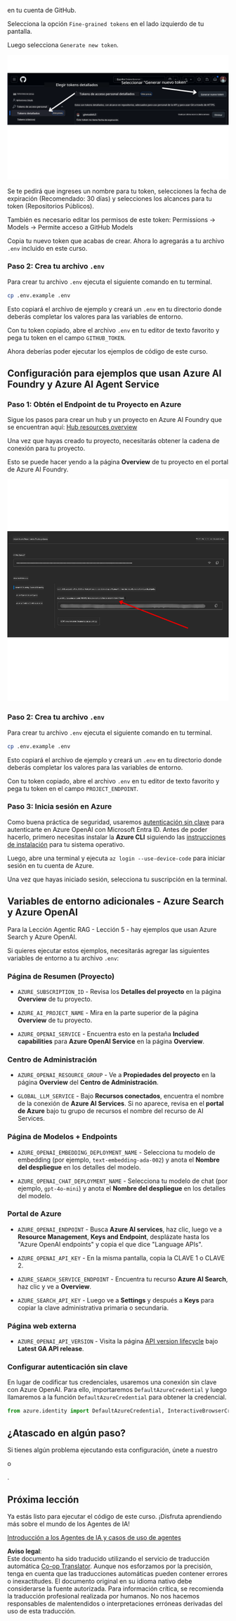 <!--
CO_OP_TRANSLATOR_METADATA:
{
  "original_hash": "76945069b52a49cd0432ae3e0b0ba22e",
  "translation_date": "2025-07-12T07:42:16+00:00",
  "source_file": "00-course-setup/README.md",
  "language_code": "es"
}
-->
en tu cuenta de GitHub.

Selecciona la opción `Fine-grained tokens` en el lado izquierdo de tu pantalla.

Luego selecciona `Generate new token`.

![Generate Token](../../../translated_images/generate-token.9748d7585dd004cb4119b5aac724baff49c3a85791701b5e8ba3274b037c5b66.es.png)

Se te pedirá que ingreses un nombre para tu token, selecciones la fecha de expiración (Recomendado: 30 días) y selecciones los alcances para tu token (Repositorios Públicos).

También es necesario editar los permisos de este token: Permissions -> Models -> Permite acceso a GitHub Models

Copia tu nuevo token que acabas de crear. Ahora lo agregarás a tu archivo `.env` incluido en este curso.

### Paso 2: Crea tu archivo `.env`

Para crear tu archivo `.env` ejecuta el siguiente comando en tu terminal.

```bash
cp .env.example .env
```

Esto copiará el archivo de ejemplo y creará un `.env` en tu directorio donde deberás completar los valores para las variables de entorno.

Con tu token copiado, abre el archivo `.env` en tu editor de texto favorito y pega tu token en el campo `GITHUB_TOKEN`.

Ahora deberías poder ejecutar los ejemplos de código de este curso.

## Configuración para ejemplos que usan Azure AI Foundry y Azure AI Agent Service

### Paso 1: Obtén el Endpoint de tu Proyecto en Azure

Sigue los pasos para crear un hub y un proyecto en Azure AI Foundry que se encuentran aquí: [Hub resources overview](https://learn.microsoft.com/en-us/azure/ai-foundry/concepts/ai-resources)

Una vez que hayas creado tu proyecto, necesitarás obtener la cadena de conexión para tu proyecto.

Esto se puede hacer yendo a la página **Overview** de tu proyecto en el portal de Azure AI Foundry.

![Project Connection String](../../../translated_images/project-endpoint.8cf04c9975bbfbf18f6447a599550edb052e52264fb7124d04a12e6175e330a5.es.png)

### Paso 2: Crea tu archivo `.env`

Para crear tu archivo `.env` ejecuta el siguiente comando en tu terminal.

```bash
cp .env.example .env
```

Esto copiará el archivo de ejemplo y creará un `.env` en tu directorio donde deberás completar los valores para las variables de entorno.

Con tu token copiado, abre el archivo `.env` en tu editor de texto favorito y pega tu token en el campo `PROJECT_ENDPOINT`.

### Paso 3: Inicia sesión en Azure

Como buena práctica de seguridad, usaremos [autenticación sin clave](https://learn.microsoft.com/azure/developer/ai/keyless-connections?tabs=csharp%2Cazure-cli?WT.mc_id=academic-105485-koreyst) para autenticarte en Azure OpenAI con Microsoft Entra ID. Antes de poder hacerlo, primero necesitas instalar la **Azure CLI** siguiendo las [instrucciones de instalación](https://learn.microsoft.com/cli/azure/install-azure-cli?WT.mc_id=academic-105485-koreyst) para tu sistema operativo.

Luego, abre una terminal y ejecuta `az login --use-device-code` para iniciar sesión en tu cuenta de Azure.

Una vez que hayas iniciado sesión, selecciona tu suscripción en la terminal.

## Variables de entorno adicionales - Azure Search y Azure OpenAI

Para la Lección Agentic RAG - Lección 5 - hay ejemplos que usan Azure Search y Azure OpenAI.

Si quieres ejecutar estos ejemplos, necesitarás agregar las siguientes variables de entorno a tu archivo `.env`:

### Página de Resumen (Proyecto)

- `AZURE_SUBSCRIPTION_ID` - Revisa los **Detalles del proyecto** en la página **Overview** de tu proyecto.

- `AZURE_AI_PROJECT_NAME` - Mira en la parte superior de la página **Overview** de tu proyecto.

- `AZURE_OPENAI_SERVICE` - Encuentra esto en la pestaña **Included capabilities** para **Azure OpenAI Service** en la página **Overview**.

### Centro de Administración

- `AZURE_OPENAI_RESOURCE_GROUP` - Ve a **Propiedades del proyecto** en la página **Overview** del **Centro de Administración**.

- `GLOBAL_LLM_SERVICE` - Bajo **Recursos conectados**, encuentra el nombre de la conexión de **Azure AI Services**. Si no aparece, revisa en el **portal de Azure** bajo tu grupo de recursos el nombre del recurso de AI Services.

### Página de Modelos + Endpoints

- `AZURE_OPENAI_EMBEDDING_DEPLOYMENT_NAME` - Selecciona tu modelo de embedding (por ejemplo, `text-embedding-ada-002`) y anota el **Nombre del despliegue** en los detalles del modelo.

- `AZURE_OPENAI_CHAT_DEPLOYMENT_NAME` - Selecciona tu modelo de chat (por ejemplo, `gpt-4o-mini`) y anota el **Nombre del despliegue** en los detalles del modelo.

### Portal de Azure

- `AZURE_OPENAI_ENDPOINT` - Busca **Azure AI services**, haz clic, luego ve a **Resource Management**, **Keys and Endpoint**, desplázate hasta los "Azure OpenAI endpoints" y copia el que dice "Language APIs".

- `AZURE_OPENAI_API_KEY` - En la misma pantalla, copia la CLAVE 1 o CLAVE 2.

- `AZURE_SEARCH_SERVICE_ENDPOINT` - Encuentra tu recurso **Azure AI Search**, haz clic y ve a **Overview**.

- `AZURE_SEARCH_API_KEY` - Luego ve a **Settings** y después a **Keys** para copiar la clave administrativa primaria o secundaria.

### Página web externa

- `AZURE_OPENAI_API_VERSION` - Visita la página [API version lifecycle](https://learn.microsoft.com/en-us/azure/ai-services/openai/api-version-deprecation#latest-ga-api-release) bajo **Latest GA API release**.

### Configurar autenticación sin clave

En lugar de codificar tus credenciales, usaremos una conexión sin clave con Azure OpenAI. Para ello, importaremos `DefaultAzureCredential` y luego llamaremos a la función `DefaultAzureCredential` para obtener la credencial.

```python
from azure.identity import DefaultAzureCredential, InteractiveBrowserCredential
```

## ¿Atascado en algún paso?

Si tienes algún problema ejecutando esta configuración, únete a nuestro

o

.

## Próxima lección

Ya estás listo para ejecutar el código de este curso. ¡Disfruta aprendiendo más sobre el mundo de los Agentes de IA!

[Introducción a los Agentes de IA y casos de uso de agentes](../01-intro-to-ai-agents/README.md)

**Aviso legal**:  
Este documento ha sido traducido utilizando el servicio de traducción automática [Co-op Translator](https://github.com/Azure/co-op-translator). Aunque nos esforzamos por la precisión, tenga en cuenta que las traducciones automáticas pueden contener errores o inexactitudes. El documento original en su idioma nativo debe considerarse la fuente autorizada. Para información crítica, se recomienda la traducción profesional realizada por humanos. No nos hacemos responsables de malentendidos o interpretaciones erróneas derivadas del uso de esta traducción.